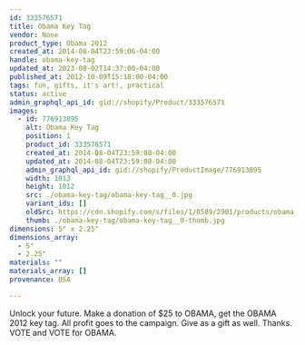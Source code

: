 ```yaml
---
id: 333576571
title: Obama Key Tag
vendor: None
product_type: Obama 2012
created_at: 2014-08-04T23:59:06-04:00
handle: obama-key-tag
updated_at: 2023-08-02T14:37:00-04:00
published_at: 2012-10-09T15:18:00-04:00
tags: fun, gifts, it's art!, practical
status: active
admin_graphql_api_id: gid://shopify/Product/333576571
images:
  - id: 776913895
    alt: Obama Key Tag
    position: 1
    product_id: 333576571
    created_at: 2014-08-04T23:59:08-04:00
    updated_at: 2014-08-04T23:59:08-04:00
    admin_graphql_api_id: gid://shopify/ProductImage/776913895
    width: 1013
    height: 1012
    src: ./obama-key-tag/obama-key-tag__0.jpg
    variant_ids: []
    oldSrc: https://cdn.shopify.com/s/files/1/0589/2901/products/obama_key9_25.jpeg?v=1407211148
    thumb: ./obama-key-tag/obama-key-tag__0-thumb.jpg
dimensions: 5" x 2.25"
dimensions_array:
  - 5"
  - 2.25"
materials: ""
materials_array: []
provenance: USA

---
```


Unlock your future. Make a donation of $25 to OBAMA, get the OBAMA 2012 key tag. All profit goes to the campaign. Give as a gift as well. Thanks. VOTE and VOTE for OBAMA.
